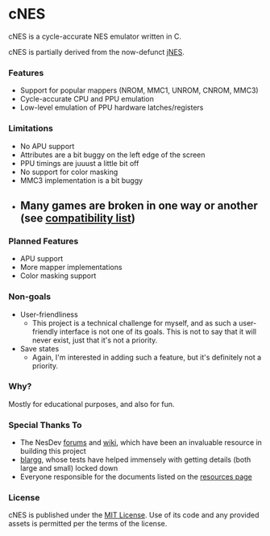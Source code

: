 # cNES

cNES is a cycle-accurate NES emulator written in C.

cNES is partially derived from the now-defunct
[jNES](https://github.com/caseif/jNES).

### Features

- Support for popular mappers (NROM, MMC1, UNROM, CNROM, MMC3)
- Cycle-accurate CPU and PPU emulation
- Low-level emulation of PPU hardware latches/registers

### Limitations

- No APU support
- Attributes are a bit buggy on the left edge of the screen
- PPU timings are juuust a little bit off
- No support for color masking
- MMC3 implementation is a bit buggy
- Many games are broken in one way or another (see [compatibility list](COMPATIBILITY.md))
  - 

### Planned Features

- APU support
- More mapper implementations
- Color masking support

### Non-goals

- User-friendliness
    - This project is a technical challenge for myself, and as such a 
      user-friendly interface is not one of its goals. This is not to say that
      it will never exist, just that it's not a priority.
- Save states
    - Again, I'm interested in adding such a feature, but it's definitely not a
      priority.

### Why?

Mostly for educational purposes, and also for fun.

### Special Thanks To

- The NesDev [forums](https://forums.nesdev.com/) and
  [wiki](http://wiki.nesdev.com), which have been an invaluable resource in
  building this project
- [blargg](http://blargg.8bitalley.com/), whose tests have helped immensely with
  getting details (both large and small) locked down
- Everyone responsible for the documents listed on the
  [resources page](RESOURCES.md)

### License

cNES is published under the [MIT License](https://opensource.org/licenses/MIT).
Use of its code and any provided assets is permitted per the terms of the
license.
